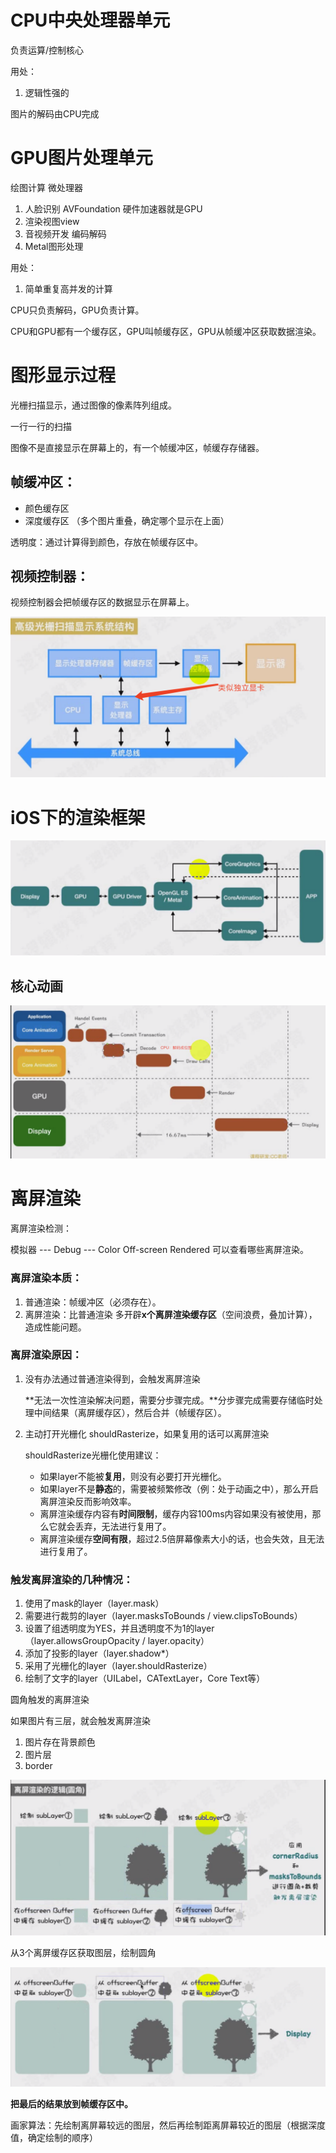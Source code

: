 # CPU中央处理器单元

负责运算/控制核心

用处：

1. 逻辑性强的

图片的解码由CPU完成

# GPU图片处理单元

绘图计算 微处理器

1. 人脸识别 AVFoundation 硬件加速器就是GPU
2. 渲染视图view
3. 音视频开发 编码解码
4. Metal图形处理

用处：

1. 简单重复高并发的计算

CPU只负责解码，GPU负责计算。

CPU和GPU都有一个缓存区，GPU叫帧缓存区，GPU从帧缓冲区获取数据渲染。

# 图形显示过程

光栅扫描显示，通过图像的像素阵列组成。

一行一行的扫描

图像不是直接显示在屏幕上的，有一个帧缓冲区，帧缓存存储器。

## 帧缓冲区：

- 颜色缓存区
- 深度缓存区 （多个图片重叠，确定哪个显示在上面）

透明度：通过计算得到颜色，存放在帧缓存区中。

## 视频控制器：

视频控制器会把帧缓存区的数据显示在屏幕上。

![image-20220416155904659](离屏渲染.assets/image-20220416155904659.png)

# iOS下的渲染框架

![image-20220416164107380](离屏渲染.assets/image-20220416164107380.png)

## 核心动画

![image-20220416164435090](离屏渲染.assets/image-20220416164435090.png)

# 离屏渲染

离屏渲染检测：

模拟器 --- Debug --- Color Off-screen Rendered 可以查看哪些离屏渲染。

### 离屏渲染本质：

1. 普通渲染：帧缓冲区（必须存在）。
2. 离屏渲染：比普通渲染 多开辟**x个离屏渲染缓存区**（空间浪费，叠加计算），造成性能问题。

### 离屏渲染原因：

1. 没有办法通过普通渲染得到，会触发离屏渲染

   **无法一次性渲染解决问题，需要分步骤完成。**分步骤完成需要存储临时处理中间结果（离屏缓存区），然后合并（帧缓存区）。

2. 主动打开光栅化 shouldRasterize，如果复用的话可以离屏渲染

   shouldRasterize光栅化使用建议：

   - 如果layer不能被**复用**，则没有必要打开光栅化。
   - 如果layer不是**静态**的，需要被频繁修改（例：处于动画之中），那么开启离屏渲染反而影响效率。
   - 离屏渲染缓存内容有**时间限制**，缓存内容100ms内容如果没有被使用，那么它就会丢弃，无法进行复用了。
   - 离屏渲染缓存**空间有限**，超过2.5倍屏幕像素大小的话，也会失效，且无法进行复用了。

### 触发离屏渲染的几种情况：

1. 使用了mask的layer（layer.mask）
2. 需要进行裁剪的layer（layer.masksToBounds / view.clipsToBounds）
3. 设置了组透明度为YES，并且透明度不为1的layer（layer.allowsGroupOpacity / layer.opacity）
4. 添加了投影的layer（layer.shadow*）
5. 采用了光栅化的layer（layer.shouldRasterize）
6. 绘制了文字的layer（UILabel，CATextLayer，Core Text等）

圆角触发的离屏渲染

如果图片有三层，就会触发离屏渲染

1. 图片存在背景颜色
2. 图片层
3. border

![image-20220416182157807](离屏渲染.assets/image-20220416182157807.png)

从3个离屏缓存区获取图层，绘制圆角

![image-20220416182238448](离屏渲染.assets/image-20220416182238448.png)

**把最后的结果放到帧缓存区中。**

画家算法：先绘制离屏幕较远的图层，然后再绘制距离屏幕较近的图层（根据深度值，确定绘制的顺序）
